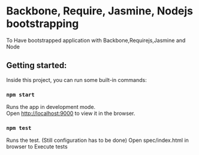 # Backbone, Require, Jasmine, Nodejs bootstrapping
To Have bootstrapped application with Backbone,Requirejs,Jasmine and Node
## Getting started:
Inside this project, you can run some built-in commands:

### `npm start`

Runs the app in development mode.<br>
Open [http://localhost:9000](http://localhost:9000) to view it in the browser.

### `npm test`

Runs the test. (Still configuration has to be done)
Open spec/index.html in browser to Execute tests